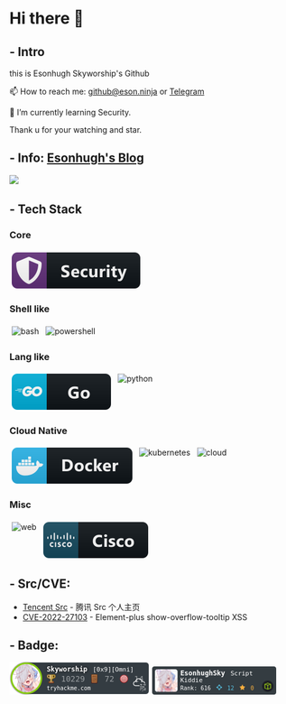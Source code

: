 # Hi there 👋

## - Intro

this is Esonhugh Skyworship's Github 

📫 How to reach me: <github@eson.ninja> or [Telegram](https://t.me/esonhugh_skywalker)

🌱 I’m currently learning Security.

Thank u for your watching and star.

## - Info: [Esonhugh's Blog](https://eson.ninja/)

<img src="https://github-readme-stats.vercel.app/api?username=esonhugh&show_icons=true&theme=tokyonight&count_private=true">
  <!-- <img src="https://github-readme-stats.vercel.app/api/top-langs/?username=esonhugh&layout=compact" width=415px height=310px> -->

## - Tech Stack

<div>
  <div>
    <h3> Core </h3>
    <img src="https://raw.githubusercontent.com/MikeCodesDotNET/ColoredBadges/master/svg/dev/misc/security.svg" alt="sec" style="vertical-align:top; margin:4px">
  </div>
  <div>
  <h3> Shell like </h3>
  <!-- bash -->
  <img src="https://github.com/Quadrified/Quadrified/blob/master/assets/svg/dev/tools/bash.svg" alt="bash" style="vertical-align:top; margin:4px">
  <!-- powershell -->
  <img src="https://github.com/MikeCodesDotNET/ColoredBadges/blob/master/png/dev/tools/powershell.png" alt="powershell" style="vertical-align:top;margin:4px">
  </div>
  <div>
  <h3> Lang like </h3>
  <!-- golang -->
  <img src="https://raw.githubusercontent.com/MikeCodesDotNET/ColoredBadges/master/svg/dev/languages/go.svg" alt="golang" style="vertical-align:top;margin:4px">
  <!-- python -->
  <img src="https://raw.githubusercontent.com/Quadrified/Quadrified/master/assets/svg/dev/languages/python.svg" alt="python" style="vertical-align:top; margin:4px">
  </div>
  <div>
  <h3> Cloud Native </h3>
  <!-- docker -->
  <img src="https://github.com/MikeCodesDotNET/ColoredBadges/blob/master/svg/dev/tools/docker.svg" alt="docker" style="vertical-align:top; margin:4px">
  <!-- k8s -->
 <img src="https://github.com/MikeCodesDotNET/ColoredBadges/blob/master/png/dev/services/kubernetes.png" alt="kubernetes" style="vertical-align:top; margin:4px">
  <!-- cloud -->
  <img src="https://github.com/MikeCodesDotNET/ColoredBadges/blob/master/png/dev/misc/cloud.png" alt="cloud" style="vertical-align:top; margin:4px">
  </div>
  <h3> Misc </h3>
  <!-- web -->
  <img src="https://github.com/MikeCodesDotNET/ColoredBadges/blob/4a38660afb7be89a6032218589b4454a1285c7f8/png/dev/misc/web.png" alt="web" style="vertical-align:top; margin:4px">
  <!-- cisco -->
  <img src="https://github.com/MikeCodesDotNET/ColoredBadges/raw/master/svg/devices/cisco.svg" alt="cisco" style="vertical-align:top; margin:4px">
</div>

  <!-- For more icons please follow  https://github.com/MikeCodesDotNET/ColoredBadges -->
  <!--
  <img src="https://github.com/MikeCodesDotNET/ColoredBadges/blob/master/svg/dev/misc/chrome.svg" alt="Chrome"  style="vertical-align:top; margin:4px">
  
  <img src="https://github.com/MikeCodesDotNET/ColoredBadges/blob/master/svg/dev/misc/firefox.svg" alt="firefox" style="vertical-align:top; margin:4px">
  <img src="https://github.com/Quadrified/Quadrified/blob/master/assets/svg/dev/languages/html.svg" alt="html" style="vertical-align:top; margin:4px">

  <img src="https://github.com/Quadrified/Quadrified/blob/master/assets/svg/dev/tools/vmware.svg" alt="vmware" style="vertical-align:top; margin:4px">
  <img src="https://github.com/Quadrified/Quadrified/blob/master/assets/svg/devices/mac.svg" alt="mac" style="vertical-align:top; margin:4px">
  
  <img src="https://github.com/MikeCodesDotNET/ColoredBadges/blob/master/svg/dev/tools/jetbrains_rubymine.svg" alt="rubymine" style="vertical-align:top;margin:4px">
  <img src="https://raw.githubusercontent.com/MikeCodesDotNET/ColoredBadges/master/svg/dev/misc/security.svg" alt="security" style="vertical-align:top;margin:4px">
  <img src="https://raw.githubusercontent.com/MikeCodesDotNET/ColoredBadges/master/svg/social/telegram.svg" alt="telegram" style="vertical-align:top;margin:4px">
-->

## - Src/CVE:

- [Tencent Src](https://security.tencent.com/index.php/user/p/FC955A65213EFD9B0DC0BE1A74FF3BF9) - 腾讯 Src 个人主页
- [CVE-2022-27103](https://www.cvedetails.com/cve/CVE-2022-27103/) - Element-plus show-overflow-tooltip XSS

## - Badge:

![TryHackMe](TryHackMe.png)
![HackTheBox](HackTheBox.png)

<!--
**Esonhugh/Esonhugh** is a ✨ _special_ ✨ repository because its `README.md` (this file) appears on your GitHub profile.
Here are some ideas to get you started:
- 🔭 I’m currently working on ...
- 🌱 I’m currently learning ...
- 👯 I’m looking to collaborate on ...
- 🤔 I’m looking for help with ...
- 💬 Ask me about ...
- 📫 How to reach me: ...
- 😄 Pronouns: ...
- ⚡ Fun fact: ...
-->
